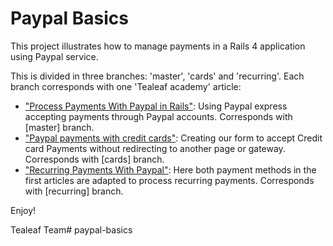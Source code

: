# Paypal Basics

This project illustrates how to manage payments in a Rails 4 application using Paypal service.

This is divided in three branches: 'master', 'cards' and 'recurring'. Each branch corresponds with one 'Tealeaf academy' article:

* ["Process Payments With Paypal in Rails"](http://www.gotealeaf.com/blog/basic-paypal-checkout-processing-in-rails): Using Paypal express accepting payments through Paypal accounts. Corresponds with [master] branch.
* ["Paypal payments with credit cards"](http://www.gotealeaf.com/blog/paypal-payments-with-credit-cards): Creating our form to accept Credit card Payments without redirecting to another page or gateway. Corresponds with [cards] branch.
* ["Recurring Payments With Paypal"](http://www.gotealeaf.com/blog/paypal-recurring-payments): Here both payment methods in the first articles are adapted to process recurring payments. Corresponds with [recurring] branch.

Enjoy!

Tealeaf Team# paypal-basics
